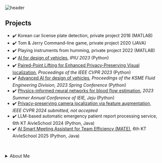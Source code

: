 ![header](https://capsule-render.vercel.app/api?type=waving&color=timeAuto&height=300&section=header&text=Yun's%20Repository&fontSize=90)

<!-- ![Yun's GitHub stats](https://github-readme-stats.vercel.app/api?username=ChanhyukYun&show_icons=true)

![Top Langs](https://github-readme-stats.vercel.app/api/top-langs/?username=ChanhyukYun&layout=compact) -->

## Projects  
- ✔️ Korean car license plate detection, private project 2018 (MATLAB)  
- ✔️ Tom & Jerry Command-line game, private project 2020 (JAVA)  
- ✔️ Playing instruments from humming, private project 2022 (MATLAB)  
- ✔️ [AI for design of vehicles](), *IPIU 2023* (Python)  
- ✔️ [Paired-Point Lifting for Enhanced Privacy-Preserving Visual localization](https://openaccess.thecvf.com/content/CVPR2023/papers/Lee_Paired-Point_Lifting_for_Enhanced_Privacy-Preserving_Visual_Localization_CVPR_2023_paper.pdf), *Proceedings of the IEEE CVPR 2023* (Python)  
- ✔️ [Advanced AI for design of vehicles](), *Proceedings of the KSME Fluid Engineering Division, 2023 Spring Conference* (Python)  
- ✔️ [Physics-informed neural networks for blood flow estimation](), *2023 Summer Annual Conference of IEIE, Jeju* (Python)   
- ✔️ [Privacy-preserving camera localization via feature augmentation](), *IEEE CVPR 2024 submitted, not accepted*  
- ✔️ LLM-based automatic emergency patient report processing service, 6th KT AivleSchool 2024 (Python, Java)  
- ✔️ [AI Smart Meeting Assistant for Team Efficiency (MATE)](https://github.com/ChanhyukYun/MATE_Aivle_BP), 6th KT AivleSchool 2025 (Python, Java)  

<br/>

<br/>

<details>
<summary>About Me </summary>
  
### Education  
- Bachelor of Electronic Engineering in Hanyang University, Seoul, South Korea (2015-2022)  
- Master of Electronic Engineering in Hanyang University, Seoul, South Korea (2022-2024)  
- 6th KT AIVLE SCHOOL AI Track (2024)

### Skills
- **Python**; Numpy, Pandas, PyTorch, Keras  
- Java; Spring  
- MATLAB  
- Git, Docker  
- Overleaf (Paper writing)  


</summary>

<!--
**ChanhyukYun/ChanhyukYun** is a ✨ _special_ ✨ repository because its `README.md` (this file) appears on your GitHub profile.

Here are some ideas to get you started:

- 🔭 I’m currently working on ...
- 🌱 I’m currently learning ...
- 👯 I’m looking to collaborate on ...
- 🤔 I’m looking for help with ...
- 💬 Ask me about ...
- 📫 How to reach me: ...
- 😄 Pronouns: ...
- ⚡ Fun fact: ...
-->
